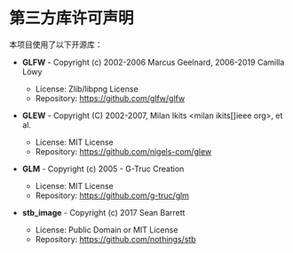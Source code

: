 ﻿# 第三方库许可声明

本项目使用了以下开源库：

- **GLFW** - Copyright (c) 2002-2006 Marcus Geelnard, 2006-2019 Camilla Löwy
  - License: Zlib/libpng License
  - Repository: https://github.com/glfw/glfw

- **GLEW** - Copyright (C) 2002-2007, Milan Ikits <milan ikits[]ieee org>, et al.
  - License: MIT License
  - Repository: https://github.com/nigels-com/glew

- **GLM** - Copyright (c) 2005 - G-Truc Creation
  - License: MIT License
  - Repository: https://github.com/g-truc/glm

- **stb_image** - Copyright (c) 2017 Sean Barrett
  - License: Public Domain or MIT License
  - Repository: https://github.com/nothings/stb